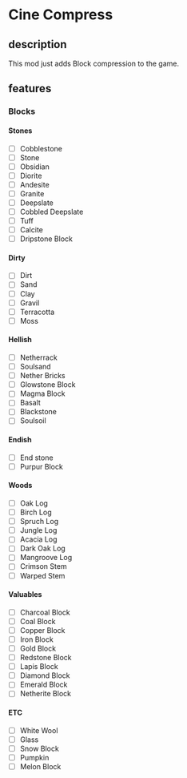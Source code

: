 # Cine Compress

## description
This mod just adds Block compression to the game.

## features 
### Blocks
#### Stones
- [ ] Cobblestone
- [ ] Stone
- [ ] Obsidian
- [ ] Diorite
- [ ] Andesite
- [ ] Granite
- [ ] Deepslate
- [ ] Cobbled Deepslate
- [ ] Tuff
- [ ] Calcite
- [ ] Dripstone Block
#### Dirty
- [ ] Dirt
- [ ] Sand
- [ ] Clay
- [ ] Gravil
- [ ] Terracotta
- [ ] Moss
#### Hellish
- [ ] Netherrack
- [ ] Soulsand
- [ ] Nether Bricks
- [ ] Glowstone Block
- [ ] Magma Block
- [ ] Basalt
- [ ] Blackstone
- [ ] Soulsoil
#### Endish
- [ ] End stone
- [ ] Purpur Block
#### Woods
- [ ] Oak Log
- [ ] Birch Log
- [ ] Spruch Log
- [ ] Jungle Log
- [ ] Acacia Log
- [ ] Dark Oak Log
- [ ] Mangroove Log
- [ ] Crimson Stem
- [ ] Warped Stem
#### Valuables
- [ ] Charcoal Block
- [ ] Coal Block
- [ ] Copper Block
- [ ] Iron Block
- [ ] Gold Block
- [ ] Redstone Block
- [ ] Lapis Block
- [ ] Diamond Block
- [ ] Emerald Block
- [ ] Netherite Block
#### ETC
- [ ] White Wool
- [ ] Glass
- [ ] Snow Block
- [ ] Pumpkin
- [ ] Melon Block